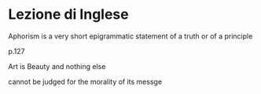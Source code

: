 # Lezione di Inglese


Aphorism is a very short epigrammatic statement of a truth or of a principle

p.127

Art is Beauty and nothing else

cannot be judged for the morality of its messge

<!--stackedit_data:
eyJoaXN0b3J5IjpbLTQ0MDQ1ODkwXX0=
-->